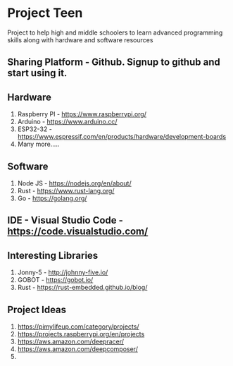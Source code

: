 # Project Teen
Project to help high and middle schoolers to learn advanced programming skills along with hardware and software resources  

## Sharing Platform - Github. Signup to github and start using it.

## Hardware
  1. Raspberry PI - https://www.raspberrypi.org/
  2. Arduino - https://www.arduino.cc/
  3. ESP32-32 - https://www.espressif.com/en/products/hardware/development-boards
  4. Many more.....

## Software
  1. Node JS - https://nodejs.org/en/about/
  2. Rust - https://www.rust-lang.org/
  3. Go  - https://golang.org/
  
## IDE - Visual Studio Code - https://code.visualstudio.com/

## Interesting Libraries
  1. Jonny-5 - http://johnny-five.io/
  2. GOBOT - https://gobot.io/ 
  3. Rust - https://rust-embedded.github.io/blog/ 

## Project Ideas
  1. https://pimylifeup.com/category/projects/
  2. https://projects.raspberrypi.org/en/projects
  3. https://aws.amazon.com/deepracer/
  4. https://aws.amazon.com/deepcomposer/
  5. 
